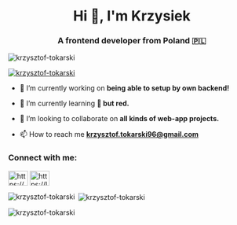 <h1 align="center">Hi 👋, I'm Krzysiek</h1>
<h3 align="center">A frontend developer from Poland 🇵🇱</h3>

<p align="left"> <img src="https://komarev.com/ghpvc/?username=krzysztof-tokarski&label=Profile%20views&color=0e75b6&style=flat" alt="krzysztof-tokarski" /> </p>

<p align="left"> <a href="https://github.com/ryo-ma/github-profile-trophy"><img src="https://github-profile-trophy.vercel.app/?username=krzysztof-tokarski" alt="krzysztof-tokarski" /></a> </p>

- 🔭 I’m currently working on **being able to setup by own backend!**

- 🌱 I’m currently learning **💎 but red.**

- 👯 I’m looking to collaborate on **all kinds of web-app projects.**

- 📫 How to reach me **krzysztof.tokarski96@gmail.com**

<h3 align="left">Connect with me:</h3>
<p align="left">
<a href="https://linkedin.com/in/https://www.linkedin.com/in/krzysztof-tokarski-610b001a6/" target="blank"><img align="center" src="https://raw.githubusercontent.com/rahuldkjain/github-profile-readme-generator/master/src/images/icons/Social/linked-in-alt.svg" alt="https://www.linkedin.com/in/krzysztof-tokarski-610b001a6/" height="30" width="40" /></a>
<a href="https://www.leetcode.com/https://leetcode.com/krzt96/" target="blank"><img align="center" src="https://raw.githubusercontent.com/rahuldkjain/github-profile-readme-generator/master/src/images/icons/Social/leet-code.svg" alt="https://leetcode.com/krzt96/" height="30" width="40" /></a>
</p>

<p><img align="left" src="https://github-readme-stats.vercel.app/api/top-langs?username=krzysztof-tokarski&show_icons=true&locale=en&layout=compact" alt="krzysztof-tokarski" /></p>

<p>&nbsp;<img align="center" src="https://github-readme-stats.vercel.app/api?username=krzysztof-tokarski&show_icons=true&locale=en" alt="krzysztof-tokarski" /></p>

<p><img align="center" src="https://github-readme-streak-stats.herokuapp.com/?user=krzysztof-tokarski&" alt="krzysztof-tokarski" /></p>
